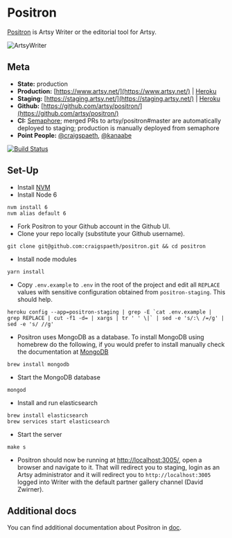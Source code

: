 Positron
===

[Positron](https://github.com/artsy/positron) is Artsy Writer or the editorial tool for Artsy.

![ArtsyWriter](/doc/ArtsyWriter.png)

Meta
---

* __State:__ production
* __Production:__ [https://www.artsy.net/](https://www.artsy.net/) | [Heroku](https://dashboard.heroku.com/apps/positron-production/resources)
* __Staging:__ [https://staging.artsy.net/](https://staging.artsy.net/) | [Heroku](https://dashboard.heroku.com/apps/positron-staging/resources)
* __Github:__ [https://github.com/artsy/positron/](https://github.com/artsy/positron/)
* __CI:__ [Semaphore](https://semaphoreapp.com/artsy/positron/); merged PRs to artsy/positron#master are automatically deployed to staging; production is manually deployed from semaphore
* __Point People:__ [@craigspaeth](https://github.com/craigspaeth), [@kanaabe](https://github.com/kanaabe)

[![Build Status](https://semaphoreapp.com/api/v1/projects/f6c57bfa-d60c-476d-b7cf-5f3954b69495/253300/badge.png)](https://semaphoreapp.com/artsy/positron)

Set-Up
---

- Install [NVM](https://github.com/creationix/nvm)
- Install Node 6

```
nvm install 6
nvm alias default 6
```

- Fork Positron to your Github account in the Github UI.
- Clone your repo locally (substitute your Github username).

```
git clone git@github.com:craigspaeth/positron.git && cd positron
```

- Install node modules

```
yarn install
```

- Copy `.env.example` to `.env` in the root of the project and edit all `REPLACE` values with sensitive configuration obtained from `positron-staging`. This should help.

```
heroku config --app=positron-staging | grep -E `cat .env.example | grep REPLACE | cut -f1 -d= | xargs | tr ' ' \|` | sed -e 's/:\ /=/g' | sed -e 's/ //g'
```

- Positron uses MongoDB as a database. To install MongoDB using homebrew do the following, if you would prefer to install manually check the documentation at [MongoDB](http://docs.mongodb.org/manual/tutorial/install-mongodb-on-os-x/)

```
brew install mongodb
```

- Start the MongoDB database

```
mongod
```

- Install and run elasticsearch

```
brew install elasticsearch
brew services start elasticsearch
```

- Start the server

```
make s
```
- Positron should now be running at [http://localhost:3005/](http://localhost:3005/), open a browser and navigate to it. That will redirect you to staging, login as an Artsy administrator and it will redirect you to `http://localhost:3005` logged into Writer with the default partner gallery channel (David Zwirner).

Additional docs
---

You can find additional documentation about Positron in [doc](/doc).
